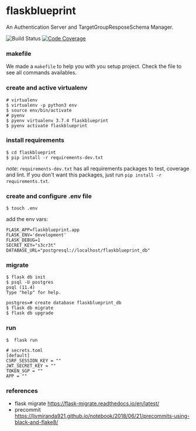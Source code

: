 # flaskblueprint

An Authentication Server and TargetGroupResposeSchema Manager.

![Build Status](https://github.com/gabicavalcante/flask-blueprint/workflows/CI/badge.svg)
[![Code Coverage](https://codecov.io/gh/gabicavalcante/flask-blueprint/branch/master/graphs/badge.svg)](https://codecov.io/gh/gabicavalcante/flaskblueprint)

### makefile

We made a `makefile` to help you with you setup project. Check the file to see all commands availables.

### create and active virtualenv

```
# virtualenv
$ virtualenv -p python3 env
$ source env/bin/activate
# pyenv
$ pyenv virtualenv 3.7.4 flaskblueprint
$ pyenv activate flaskblueprint
```

### install requirements

```
$ cd flaskblueprint
$ pip install -r requirements-dev.txt
```

_note_: `requirements-dev.txt` has all requirements packages to test, coverage and lint. If you don't want this packages, just run `pip install -r requirements.txt`.

### create and configure .env file

```
$ touch .env
```

add the env vars:

```
FLASK_APP=flaskblueprint.app
FLASK_ENV='development'
FLASK_DEBUG=1
SECRET_KEY="s3cr3t"
DATABASE_URL="postgresql://localhost/flaskblueprint_db"
```

### migrate

```
$ flask db init
$ psql -U postgres
psql (11.4)
Type "help" for help.

postgres=# create database flaskblueprint_db
$ flask db migrate
$ flask db upgrade
```

### run

```
$  flask run
```

```
# secrets.toml
[default]
CSRF_SESSION_KEY = ""
JWT_SECRET_KEY = ""
TOKEN_SGP = ""
APP = ""
```

### references

- flask migrate https://flask-migrate.readthedocs.io/en/latest/
- precommit https://ljvmiranda921.github.io/notebook/2018/06/21/precommits-using-black-and-flake8/
